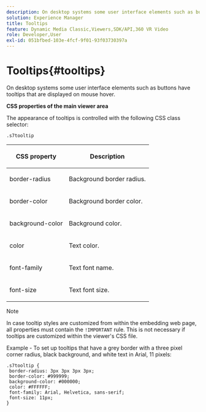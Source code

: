 ```yaml
---
description: On desktop systems some user interface elements such as buttons have tooltips that are displayed on mouse hover.
solution: Experience Manager
title: Tooltips
feature: Dynamic Media Classic,Viewers,SDK/API,360 VR Video
role: Developer,User
exl-id: 051bfbed-103e-4fcf-9f01-93f03730397a
---
```

# Tooltips{#tooltips}

On desktop systems some user interface elements such as buttons have tooltips that are displayed on mouse hover.

<!--<a id="section_061E550C1C1D4DB2BD663A898895B38C"></a>-->

**CSS properties of the main viewer area**

The appearance of tooltips is controlled with the following CSS class selector:

```
.s7tooltip
```

<table id="table_94EE3F5BBE4547C0B4943471CEE7EDE4"> 
 <thead> 
  <tr> 
   <th colname="col1" class="entry"> <p> CSS property </p> </th> 
   <th colname="col2" class="entry"> <p>Description </p> </th> 
  </tr> 
 </thead>
 <tbody> 
  <tr> 
   <td colname="col1"> <p> <span class="codeph"> border-radius </span> </p> </td> 
   <td colname="col2"> <p> Background border radius. </p> </td> 
  </tr> 
  <tr> 
   <td colname="col1"> <p> <span class="codeph"> border-color </span> </p> </td> 
   <td colname="col2"> <p> Background border color. </p> </td> 
  </tr> 
  <tr> 
   <td colname="col1"> <p> <span class="codeph"> background-color </span> </p> </td> 
   <td colname="col2"> <p> Background color. </p> </td> 
  </tr> 
  <tr> 
   <td colname="col1"> <p> <span class="codeph"> color </span> </p> </td> 
   <td colname="col2"> <p>Text color. </p> </td> 
  </tr> 
  <tr> 
   <td colname="col1"> <p> <span class="codeph"> font-family </span> </p> </td> 
   <td colname="col2"> <p>Text font name. </p> </td> 
  </tr> 
  <tr> 
   <td colname="col1"> <p> <span class="codeph"> font-size </span> </p> </td> 
   <td colname="col2"> <p>Text font size. </p> </td> 
  </tr> 
 </tbody> 
</table>

>[!NOTE]
>
>In case tooltip styles are customized from within the embedding web page, all properties must contain the `!IMPORTANT` rule. This is not necessary if tooltips are customized within the viewer's CSS file.

Example - To set up tooltips that have a grey border with a three pixel corner radius, black background, and white text in Arial, 11 pixels:

```
.s7tooltip { 
 border-radius: 3px 3px 3px 3px; 
 border-color: #999999; 
 background-color: #000000; 
 color: #FFFFFF; 
 font-family: Arial, Helvetica, sans-serif; 
 font-size: 11px; 
}
```
